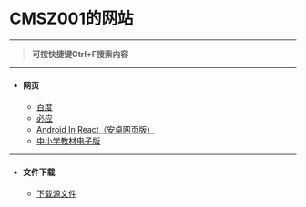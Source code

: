 <h1>CMSZ001的网站</h1>
<hr>

>**可按快捷键Ctrl+F搜索内容**

<hr>

* #### **网页** ####
	* [百度](https://www.baidu.com)
	* [必应](https://bing.com)
	* [Android In React（安卓网页版）](https://android.blueedge.me)
	* [中小学教材电子版](https://jc.pep.com.cn/)

<hr>

* #### **文件下载** ####
	* [下载源文件](https://github.com/CMSZ001/cmsz001.github.io/archive/refs/heads/main.zip)
